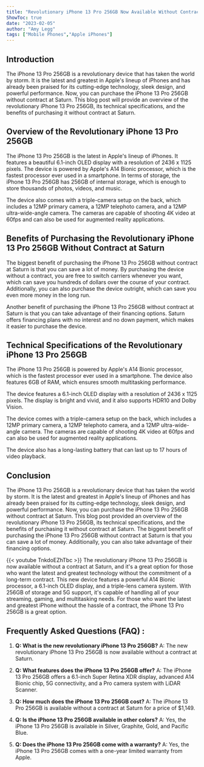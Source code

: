 ```yaml
---
title: "Revolutionary iPhone 13 Pro 256GB Now Available Without Contract at Saturn!"
ShowToc: true 
date: "2023-02-05"
author: "Amy Legg" 
tags: ["Mobile Phones","Apple iPhones"]
---
```

## Introduction

The iPhone 13 Pro 256GB is a revolutionary device that has taken the world by storm. It is the latest and greatest in Apple's lineup of iPhones and has already been praised for its cutting-edge technology, sleek design, and powerful performance. Now, you can purchase the iPhone 13 Pro 256GB without contract at Saturn. This blog post will provide an overview of the revolutionary iPhone 13 Pro 256GB, its technical specifications, and the benefits of purchasing it without contract at Saturn. 

## Overview of the Revolutionary iPhone 13 Pro 256GB

The iPhone 13 Pro 256GB is the latest in Apple's lineup of iPhones. It features a beautiful 6.1-inch OLED display with a resolution of 2436 x 1125 pixels. The device is powered by Apple's A14 Bionic processor, which is the fastest processor ever used in a smartphone. In terms of storage, the iPhone 13 Pro 256GB has 256GB of internal storage, which is enough to store thousands of photos, videos, and music. 

The device also comes with a triple-camera setup on the back, which includes a 12MP primary camera, a 12MP telephoto camera, and a 12MP ultra-wide-angle camera. The cameras are capable of shooting 4K video at 60fps and can also be used for augmented reality applications. 

## Benefits of Purchasing the Revolutionary iPhone 13 Pro 256GB Without Contract at Saturn

The biggest benefit of purchasing the iPhone 13 Pro 256GB without contract at Saturn is that you can save a lot of money. By purchasing the device without a contract, you are free to switch carriers whenever you want, which can save you hundreds of dollars over the course of your contract. Additionally, you can also purchase the device outright, which can save you even more money in the long run. 

Another benefit of purchasing the iPhone 13 Pro 256GB without contract at Saturn is that you can take advantage of their financing options. Saturn offers financing plans with no interest and no down payment, which makes it easier to purchase the device. 

## Technical Specifications of the Revolutionary iPhone 13 Pro 256GB

The iPhone 13 Pro 256GB is powered by Apple's A14 Bionic processor, which is the fastest processor ever used in a smartphone. The device also features 6GB of RAM, which ensures smooth multitasking performance. 

The device features a 6.1-inch OLED display with a resolution of 2436 x 1125 pixels. The display is bright and vivid, and it also supports HDR10 and Dolby Vision. 

The device comes with a triple-camera setup on the back, which includes a 12MP primary camera, a 12MP telephoto camera, and a 12MP ultra-wide-angle camera. The cameras are capable of shooting 4K video at 60fps and can also be used for augmented reality applications. 

The device also has a long-lasting battery that can last up to 17 hours of video playback. 

## Conclusion

The iPhone 13 Pro 256GB is a revolutionary device that has taken the world by storm. It is the latest and greatest in Apple's lineup of iPhones and has already been praised for its cutting-edge technology, sleek design, and powerful performance. Now, you can purchase the iPhone 13 Pro 256GB without contract at Saturn. This blog post provided an overview of the revolutionary iPhone 13 Pro 256GB, its technical specifications, and the benefits of purchasing it without contract at Saturn. The biggest benefit of purchasing the iPhone 13 Pro 256GB without contract at Saturn is that you can save a lot of money. Additionally, you can also take advantage of their financing options.

{{< youtube TnkdoEZhTbc >}} 
The revolutionary iPhone 13 Pro 256GB is now available without a contract at Saturn, and it's a great option for those who want the latest and greatest technology without the commitment of a long-term contract. This new device features a powerful A14 Bionic processor, a 6.1-inch OLED display, and a triple-lens camera system. With 256GB of storage and 5G support, it's capable of handling all of your streaming, gaming, and multitasking needs. For those who want the latest and greatest iPhone without the hassle of a contract, the iPhone 13 Pro 256GB is a great option.

## Frequently Asked Questions (FAQ) :
1. **Q: What is the new revolutionary iPhone 13 Pro 256GB?**
A: The new revolutionary iPhone 13 Pro 256GB is now available without a contract at Saturn.

2. **Q: What features does the iPhone 13 Pro 256GB offer?**
A: The iPhone 13 Pro 256GB offers a 6.1-inch Super Retina XDR display, advanced A14 Bionic chip, 5G connectivity, and a Pro camera system with LiDAR Scanner.

3. **Q: How much does the iPhone 13 Pro 256GB cost?**
A: The iPhone 13 Pro 256GB is available without a contract at Saturn for a price of $1,149.

4. **Q: Is the iPhone 13 Pro 256GB available in other colors?**
A: Yes, the iPhone 13 Pro 256GB is available in Silver, Graphite, Gold, and Pacific Blue.

5. **Q: Does the iPhone 13 Pro 256GB come with a warranty?**
A: Yes, the iPhone 13 Pro 256GB comes with a one-year limited warranty from Apple.


